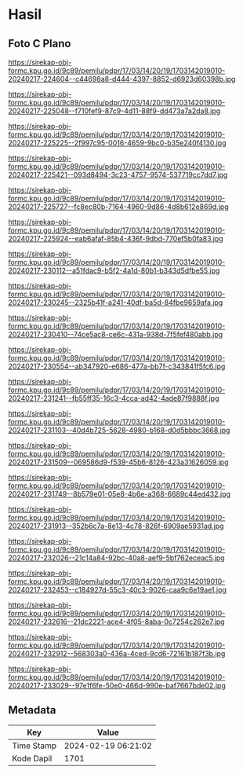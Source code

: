 # Hasil

## Foto C Plano

https://sirekap-obj-formc.kpu.go.id/9c89/pemilu/pdpr/17/03/14/20/19/1703142019010-20240217-224604--c44698a8-d444-4397-8852-d6923d60398b.jpg

https://sirekap-obj-formc.kpu.go.id/9c89/pemilu/pdpr/17/03/14/20/19/1703142019010-20240217-225048--f710fef9-87c9-4d11-88f9-dd473a7a2da8.jpg

https://sirekap-obj-formc.kpu.go.id/9c89/pemilu/pdpr/17/03/14/20/19/1703142019010-20240217-225225--2f997c95-0016-4659-9bc0-b35e240f4130.jpg

https://sirekap-obj-formc.kpu.go.id/9c89/pemilu/pdpr/17/03/14/20/19/1703142019010-20240217-225421--093d8494-3c23-4757-9574-537719cc7dd7.jpg

https://sirekap-obj-formc.kpu.go.id/9c89/pemilu/pdpr/17/03/14/20/19/1703142019010-20240217-225727--fc8ec80b-7164-4960-9d86-4d8b612e869d.jpg

https://sirekap-obj-formc.kpu.go.id/9c89/pemilu/pdpr/17/03/14/20/19/1703142019010-20240217-225924--eab6afaf-85b4-436f-9dbd-770ef5b0fa83.jpg

https://sirekap-obj-formc.kpu.go.id/9c89/pemilu/pdpr/17/03/14/20/19/1703142019010-20240217-230112--a51fdac9-b5f2-4a1d-80b1-b343d5dfbe55.jpg

https://sirekap-obj-formc.kpu.go.id/9c89/pemilu/pdpr/17/03/14/20/19/1703142019010-20240217-230245--2325b41f-a241-40df-ba5d-84fbe9659afa.jpg

https://sirekap-obj-formc.kpu.go.id/9c89/pemilu/pdpr/17/03/14/20/19/1703142019010-20240217-230410--74ce5ac8-ce6c-431a-938d-7f5fef480abb.jpg

https://sirekap-obj-formc.kpu.go.id/9c89/pemilu/pdpr/17/03/14/20/19/1703142019010-20240217-230554--ab347920-e686-477a-bb7f-c343841f5fc6.jpg

https://sirekap-obj-formc.kpu.go.id/9c89/pemilu/pdpr/17/03/14/20/19/1703142019010-20240217-231241--fb55ff35-16c3-4cca-ad42-4ade87f9888f.jpg

https://sirekap-obj-formc.kpu.go.id/9c89/pemilu/pdpr/17/03/14/20/19/1703142019010-20240217-231103--40d4b725-5628-4980-b168-d0d5bbbc3668.jpg

https://sirekap-obj-formc.kpu.go.id/9c89/pemilu/pdpr/17/03/14/20/19/1703142019010-20240217-231509--069586d9-f539-45b6-8126-423a31626059.jpg

https://sirekap-obj-formc.kpu.go.id/9c89/pemilu/pdpr/17/03/14/20/19/1703142019010-20240217-231749--8b579e01-05e8-4b6e-a368-6689c44ed432.jpg

https://sirekap-obj-formc.kpu.go.id/9c89/pemilu/pdpr/17/03/14/20/19/1703142019010-20240217-231913--352b6c7a-8e13-4c78-826f-6909ae5931ad.jpg

https://sirekap-obj-formc.kpu.go.id/9c89/pemilu/pdpr/17/03/14/20/19/1703142019010-20240217-232026--21c14a84-92bc-40a8-aef9-5bf762eceac5.jpg

https://sirekap-obj-formc.kpu.go.id/9c89/pemilu/pdpr/17/03/14/20/19/1703142019010-20240217-232453--c184927d-55c3-40c3-9026-caa9c6e19ae1.jpg

https://sirekap-obj-formc.kpu.go.id/9c89/pemilu/pdpr/17/03/14/20/19/1703142019010-20240217-232616--21dc2221-ace4-4f05-8aba-0c7254c262e7.jpg

https://sirekap-obj-formc.kpu.go.id/9c89/pemilu/pdpr/17/03/14/20/19/1703142019010-20240217-232912--568303a0-436a-4ced-9cd6-72161b187f3b.jpg

https://sirekap-obj-formc.kpu.go.id/9c89/pemilu/pdpr/17/03/14/20/19/1703142019010-20240217-233029--97e1f6fe-50e0-466d-990e-baf7667bde02.jpg


## Metadata

| Key        | Value               |
| ---------- | ------------------- |
| Time Stamp | 2024-02-19 06:21:02 |
| Kode Dapil | 1701                |



